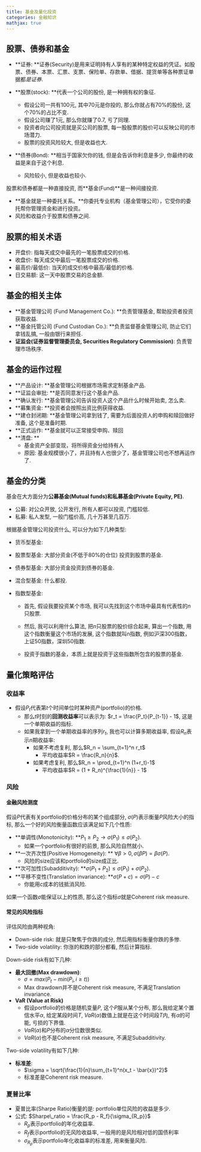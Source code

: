 ```yaml
---
title: 基金及量化投资
categories: 金融知识
mathjax: true
---
```




## 股票、债券和基金

* **证券: **证券(Security)是用来证明持有人享有的某种特定权益的凭证。如股票、债券、本票、汇票、支票、保险单、存款单、借据、提货单等各种票证单据都*是证券*.

* **股票(stock): **代表一个公司的股份, 是一种拥有权的象征.
  * 假设公司一共有100元, 其中70元是你投的, 那么你就占有70%的股份, 这个70%的占比不变.
  * 假设公司赚了1元, 那么你就赚了0.7, 亏了同理.
  * 投资者向公司投资就是买公司的股票, 每一股股票的股价可以反映公司的市场潜力.
  * 股票的投资风险较大, 但是收益也大.
* **债券(Bond): **相当于国家欠你的钱, 但是会告诉你利息是多少, 你最终的收益是来自于这个利息.
  * 风险较小, 但是收益也较小.

股票和债券都是一种直接投资, 而**基金(Fund)**是一种间接投资.

* **基金就是一种委托关系。**你委托专业机构（基金管理公司），它受你的委托帮你管理资金和进行投资。
* 风险和收益介于股票和债券之间.





## 股票的相关术语

* 开盘价: 指每天成交中最先的一笔股票成交的价格.
* 收盘价: 每天成交中最后一笔股票成交的价格.
* 最高价/最低价: 当天的成交价格中最高/最低的价格.
* 日交易额: 这一天中股票交易的总金额.

## 基金的相关主体

* **基金管理公司 (Fund Management Co.): **负责管理基金, 帮助投资者投资获取收益.
* **基金托管公司 (Fund Custodian Co.): **负责监督基金管理公司, 防止它们拿钱乱搞, 一般由银行来担任.
* **证监会(证券监督管理委员会, Securities Regulatory Commission)**: 负责管理市场秩序.



## 基金的运作过程

* **产品设计: **基金管理公司根据市场需求定制基金产品.
* **证监会审批: **是否同意发行这个基金产品.
* **确认发行: **基金管理公司告诉投资人这个产品什么时候开始卖, 怎么卖.
* **募集资金: **投资者会按照出资比例获得收益.
* **建仓封闭期: **基金管理公司拿到钱了, 需要为后面投资人的申购和赎回做好准备, 这个是准备时期.
* **正式运作: **基金就可以正常接受申购、赎回
* **清盘: **
  * 基金资产全部变现，将所得资金分给持有人
  * 原因: 基金规模很小了，并且持有人也很少了，基金管理公司也不想再运作了.



## 基金的分类

基金在大方面分为**公募基金(Mutual funds)**和**私募基金(Private Equity, PE)**.

* 公募: 对公众开放, 公开发行, 所有人都可以投资, 门槛较低.
* 私募: 私人发型, 一般门槛价高, 几十万甚至几百万.

根据基金管理公司投资什么, 可以分为如下几种类型:

* 货币型基金: 

* 股票型基金: 大部分资金(不低于80%的仓位) 投资到股票的基金.

* 债券型基金: 大部分资金投资到债券的基金.

* 混合型基金: 什么都投.

* 指数型基金:

  * 首先, 假设我要投资某个市场, 我可以先找到这个市场中最具有代表性的$n$​只股票.

  * 然后, 我可以利用什么算法, 把$n$只股票的股价综合起来, 算出一个指数, 用这个指数衡量这个市场的发展, 这个指数就叫n指数, 例如沪深300指数，上证50指数，深圳50指数.

  * 投资于指数的基金，本质上就是投资于这些指数所包含的股票的基金.

    



## 量化策略评估



### 收益率

* 假设$P_t$代表第$t$个时间单位时某种资产(portfolio)的价格.
  * 那么$t$时刻的**回测收益率**可以表示为: $r_t = \frac{P_t}{P_{t-1}} - 1$, 这是一个单期收益的指标.
  * 如果我拿到一个单期收益率的序列$r_t$, 我也可以计算多期收益率, 假设$R_n$表示$n$期收益率:
    * 如果不考虑复利, 那么$R_n = \sum_{t=1}^n r_t$ 
      * 平均收益率$R = \frac{R_n}{n}$.
    * 如果考虑复利, 那么$R_n = \prod_{t=1}^n (1+r_t)-1$​
      * 平均收益率$R = (1 + R_n)^{\frac{1}{n}} - 1$

### 风险



#### 金融风险测度

假设$P$代表有关portfolio的价格分布的某个组成部分, $\sigma(P)$表示衡量$P$风险大小的指标, 那么一个好的风险衡量函数应该满足如下几个性质:

* **单调性(Monotonicity): **$P_1 \geqslant P_2 \rightarrow \sigma(P_1) \leqslant \sigma(P_2)$.
  * 如果一个portfolio有很好的前景, 那么风险自然就小.
* **一次齐次性(Positive Homogeneity): ** $\forall \beta > 0, \sigma(\beta P) = \beta \sigma(P)$.
  * 风险的size应该和portfolio的size成正比.
* **次可加性(Subadditivity): **$\sigma(P_1 + P_2) \leqslant \sigma(P_1) + \sigma(P_2)$.
* **平移不变性(Translation invariance): **$\sigma(P + c) = \sigma(P) - c$
  * 你能用$c$成本的钱抵消风险.

如果一个函数$\sigma$能保证以上的性质, 那么这个指标$\sigma$就是Coherent risk measure.



#### 常见的风险指标

评估风险由两种视角:

* Down-side risk: 就是只聚焦于你跌的成分, 然后用指标衡量你跌的多惨.
* Two-side volatility: 你涨的和跌的部分都看, 然后计算指标.

Down-side risk有如下几种:

* **最大回撤(Max drawdown)**: 
  * $\sigma = max(P_t - min(P_i, i \geqslant t))$​​
  * Max drawdown并不是Coherent risk measure, 不满足Translation invariance.
* **VaR (Value at Risk)**
  * 假设portfolio的价格是随机变量$P$, 这个$P$服从某个分布, 那么我给定某个置信水平$\alpha$, 给定某段时间$T$, $VaR(\alpha)$数值上就是在这个时间段$T$内, 有$\alpha$的可能, 亏损的下界值.
  * $VaR(\alpha)$和$P$分布的$\alpha$分位数很类似.
  * $VaR(\alpha)$也不是Coherent risk measure, 不满足Subadditivity.

Two-side volatility有如下几种:

* **标准差**:
  * $\sigma = \sqrt{\frac{1}{n}\sum_{t=1}^n(x_t - \bar{x})^2}$​
  * 标准差是Coherent risk measure.



### 夏普比率

* 夏普比率(Sharpe Ratio)衡量的是: portfolio单位风险的收益是多少.
* 公式: $Sharpe\_ratio = \frac{R_p - R_f}{\sigma_{R_p}}$
  * $R_p$表示portfolio的年化收益率.
  * $R_f$表示portfolio的无风险收益率, 一般用的是风险相对低的国债利率
  * $\sigma_{R_p}$表示portfolio年化收益率的标准差, 用来衡量风险.
